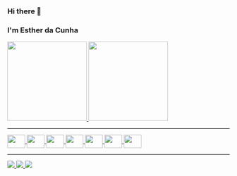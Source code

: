 ### Hi there 👋 
### I'm Esther da Cunha

<div>
  <a href="https://github.com/EstherDaCunha">
  <img height="180em" src="https://github-readme-stats.vercel.app/api?username=EstherDaCunha&show_icons=true&theme=dracula"/>
  <img height="180em" src="https://github-readme-stats.vercel.app/api/top-langs/?username=EstherDaCunha&layout=compact&theme=tokyonight">
</div>


---

<div>
  <img align="center" height="30" width="40" src="https://cdn.jsdelivr.net/gh/devicons/devicon/icons/mysql/mysql-original.svg">
  <img align="center" height="30" width="40" src="https://cdn.jsdelivr.net/gh/devicons/devicon/icons/pandas/pandas-original.svg">
  <img align="center" height="30" width="40" src="https://cdn.jsdelivr.net/gh/devicons/devicon/icons/react/react-original.svg">
  <img align="center" height="30" width="40" src="https://cdn.jsdelivr.net/gh/devicons/devicon/icons/python/python-original.svg">
  <img align="center" height="30" width="40" src="https://cdn.jsdelivr.net/gh/devicons/devicon/icons/java/java-original.svg">
  <img align="center" height="30" width="40" src="https://cdn.jsdelivr.net/gh/devicons/devicon/icons/html5/html5-original.svg">
  <img align="center" height="30" width="40" src="https://cdn.jsdelivr.net/gh/devicons/devicon/icons/css3/css3-original.svg">
</div>

---

 <div>
   <a href="https://br.linkedin.com/in/esther-cunha-8a136b216"><img src="https://img.shields.io/badge/LinkedIn-0077B5?style=for-the-badge&logo=linkedin&logoColor=white">
   <img src="https://img.shields.io/badge/Instagram-E4405F?style=for-the-badge&logo=instagram&logoColor=white">
   <img src="https://img.shields.io/badge/Gmail-D14836?style=for-the-badge&logo=gmail&logoColor=white">
 </div>


